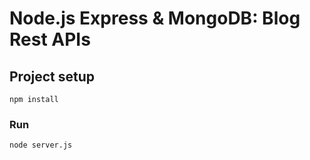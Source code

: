 # Node.js Express & MongoDB: Blog Rest APIs

## Project setup
```
npm install
```

### Run
```
node server.js
```
